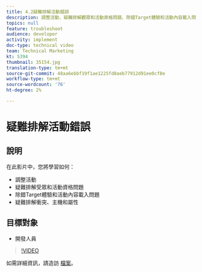 ```yaml
---
title: 4.2疑難排解活動錯誤
description: 調整活動、疑難排解觀眾和活動資格問題、除錯Target體驗和活動內容載入問題、疑難排解衝突、主機和屬性
topics: null
feature: troubleshoot
audience: developer
activity: implement
doc-type: technical video
team: Technical Marketing
kt: 5394
thumbnail: 35154.jpg
translation-type: tm+mt
source-git-commit: 48aa6ebbf19f1ae1225fd8aeb77912d91ee0cf8e
workflow-type: tm+mt
source-wordcount: '76'
ht-degree: 2%

---
```



# 疑難排解活動錯誤

## 說明

在此影片中，您將學習如何：

* 調整活動
* 疑難排解受眾和活動資格問題
* 除錯Target體驗和活動內容載入問題
* 疑難排解衝突、主機和屬性

## 目標對象

* 開發人員

>[!VIDEO](https://video.tv.adobe.com/v/35154/?quality=12)

如需詳細資訊，請造訪 [檔案](https://docs.adobe.com/content/help/en/target/using/troubleshoot/troubleshooting-target.html)。
